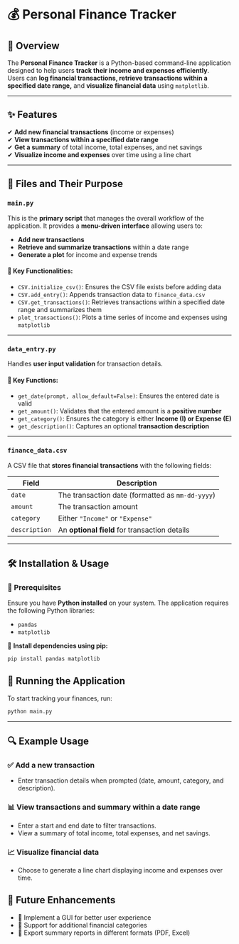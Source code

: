 # 💰 Personal Finance Tracker

## 📌 Overview
The **Personal Finance Tracker** is a Python-based command-line application designed to help users **track their income and expenses efficiently**.  
Users can **log financial transactions, retrieve transactions within a specified date range,** and **visualize financial data** using `matplotlib`.

---

## ✨ Features
✔ **Add new financial transactions** (income or expenses)  
✔ **View transactions within a specified date range**  
✔ **Get a summary** of total income, total expenses, and net savings  
✔ **Visualize income and expenses** over time using a line chart  

---

## 📂 Files and Their Purpose

### `main.py`
This is the **primary script** that manages the overall workflow of the application. It provides a **menu-driven interface** allowing users to:  

- **Add new transactions**  
- **Retrieve and summarize transactions** within a date range  
- **Generate a plot** for income and expense trends  

#### 🔹 Key Functionalities:
- `CSV.initialize_csv()`: Ensures the CSV file exists before adding data  
- `CSV.add_entry()`: Appends transaction data to `finance_data.csv`  
- `CSV.get_transactions()`: Retrieves transactions within a specified date range and summarizes them  
- `plot_transactions()`: Plots a time series of income and expenses using `matplotlib`  

---

### `data_entry.py`
Handles **user input validation** for transaction details.  

#### 🔹 Key Functions:
- `get_date(prompt, allow_default=False)`: Ensures the entered date is valid  
- `get_amount()`: Validates that the entered amount is a **positive number**  
- `get_category()`: Ensures the category is either **Income (I) or Expense (E)**  
- `get_description()`: Captures an optional **transaction description**  

---

### `finance_data.csv`
A CSV file that **stores financial transactions** with the following fields:  

| Field      | Description |
|------------|------------|
| `date`       | The transaction date (formatted as `mm-dd-yyyy`) |
| `amount`     | The transaction amount |
| `category`   | Either `"Income"` or `"Expense"` |
| `description` | An **optional field** for transaction details |

---

## 🛠 Installation & Usage

### 🔹 Prerequisites  
Ensure you have **Python installed** on your system. The application requires the following Python libraries:  
- `pandas`
- `matplotlib`  

📌 **Install dependencies using pip:**  
```sh
pip install pandas matplotlib
```


## 🚀 Running the Application  
To start tracking your finances, run:  
```sh
python main.py
```
---

## 🔍 Example Usage

### ✅ Add a new transaction
- Enter transaction details when prompted (date, amount, category, and description).

### 📊 View transactions and summary within a date range
- Enter a start and end date to filter transactions.
- View a summary of total income, total expenses, and net savings.

### 📈 Visualize financial data
- Choose to generate a line chart displaying income and expenses over time.

## 🔮 Future Enhancements

- 🚀 Implement a GUI for better user experience  
- 📂 Support for additional financial categories  
- 📑 Export summary reports in different formats (PDF, Excel)  

